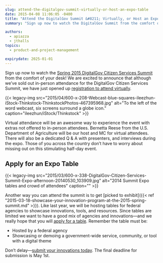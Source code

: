 ```yaml
---
slug: attend-the-digitalgov-summit-virtually-or-host-an-expo-table
date: 2015-04-08 11:06:05 -0400
title: "Attend the DigitalGov Summit &#8211; Virtually, or Host an Expo Table"
summary: "Sign up now to watch the DigitalGov Summit from the comfort of your desk! We have just opened up registration to attend virtually."

authors:
  - apiazza
  - jthalls
topics:
  - product-and-project-management

expirydate: 2025-01-01
---
```


Sign up now to watch the [Spring 2015 DigitalGov Citizen Services Summit](https://web.archive.org/web/20150419064813/http://www.digitalgov.gov/event/2015-digitalgov-citizen-services-summit/) from the comfort of your desk! We are excited to announce that although we’ve sold out in-person attendance for the DigitalGov Citizen Services Summit, we have just opened up [registration to attend virtually](https://www.eventbrite.com/e/2015-spring-citizen-services-summit-registration-12671367401).

{{< legacy-img src="2015/04/600-x-208-Webcast-blue-squares-ileezhun-iStock-Thinkstock-ThinkstockPhotos-467395968.jpg" alt="To the left of the word webcast, six screens surround a globe icon." caption="ileezhun/iStock/Thinkstock" >}}

Virtual attendance will be an awesome way to experience the event with extras not offered to in-person attendees. Bernetta Reese from the U.S. Department of Agriculture will be our host and MC for virtual attendees. There will also be a dedicated Q & A with presenters, and interviews during the expo. Those of you across the country don’t have to worry about missing out on this stimulating half-day event.

## Apply for an Expo Table

{{< legacy-img src="2015/03/600-x-338-DigitalGov-Citizen-Services-Summit-Expo-afternoon-20140530_103909.jpg" alt="2014 Summit Expo tables and crowd of attendees" caption="" >}}

Another way you can attend the summit is to get [picked to exhibit]({{< ref "2015-03-18-showcase-your-innovation-program-at-the-2015-spring-summit.md" >}}). Like last year, we will be hosting tables for federal agencies to showcase innovations, tools, and resources. Since tables are limited we want to have a good mix of agencies and innovations—and we really hope that you will [apply for a table](https://www.surveymonkey.com/s/digitalgov-expo). Remember the table must be:

  * Hosted by a federal agency
  * Showcasing or demoing a government-wide service, community, or tool with a digital theme

Don’t delay—[submit your innovations today](https://www.surveymonkey.com/s/digitalgov-expo). The final deadline for submission is May 1st.
